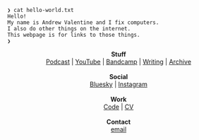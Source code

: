 ```
❯ cat hello-world.txt
Hello!
My name is Andrew Valentine and I fix computers.
I also do other things on the internet.
This webpage is for links to those things.
❯
```

<p align="center">
  <b>Stuff</b><br>
  <a href="https://dialoguetree.cc">Podcast</a> |
  <a href="https://www.youtube.com/@andrewdotvalentine">YouTube</a> |
  <a href="https://sayhitofoxes.bandcamp.com/">Bandcamp</a> |
  <a href="https://www.an-awful-lie.cc/">Writing</a> |
  <a href="https://adialoguetree.wordpress.com">Archive</a>
  <br>
  <br><b>Social</b><br>
  <a href="https://bsky.app/profile/andrewvalentine.bsky.social">Bluesky</a> |
  <a href="https://instagram.com/andrewvalentine">Instagram</a>
  <br>
  <br><b>Work</b><br>
  <a href="https://github.com/andrewvalentine">Code</a> |
  <a href="http://andrewvalentine.github.io/CV">CV</a>
  <br>
  <br><b>Contact</b><br>
  <a href="mailto:andrew.r.valentine@gmail.com">email</a>
  <br><br>
</p>
